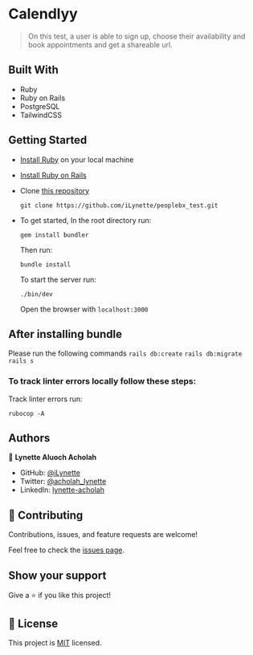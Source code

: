 # Calendlyy

> On this test, a user is able to sign up, choose their availability and  book appointments and get a shareable url.


## Built With

- Ruby
- Ruby on Rails
- PostgreSQL
- TailwindCSS

## Getting Started

- [Install Ruby](https://www.ruby-lang.org/en/documentation/installation/) on your local machine 
- [Install Ruby on Rails](https://guides.rubyonrails.org/v5.1/getting_started.html)
- Clone [this repository](https://github.com/Meri-MG/recipe-app)
  ```
  git clone https://github.com/iLynette/peoplebx_test.git
  ```
- To get started, In the root directory run:
  ```
  gem install bundler
  ```
  Then run:
  ```
  bundle install
  ```
  To start the server run: 

  ```
  ./bin/dev
  ```
  Open the browser with `localhost:3000`

  
## After installing bundle

Please run the following commands `rails db:create` `rails db:migrate` `rails s`


### To track linter errors locally follow these steps:  

Track linter errors run:
```
rubocop -A
```

## Authors

👤 **Lynette Aluoch Acholah**

- GitHub: [@iLynette](https://github.com/iLynette)
- Twitter: [@acholah_lynette](https://twitter.com/acholah_lynette)
- LinkedIn: [lynette-acholah](https://linkedin.com/in/lynette-acholah)


## 🤝 Contributing

Contributions, issues, and feature requests are welcome!

Feel free to check the [issues page](https://github.com/iLynette/peoplebx_test/issues).

## Show your support

Give a ⭐️ if you like this project!

## 📝 License

This project is [MIT](./MIT.md) licensed.